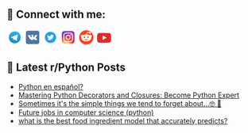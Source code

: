 ## 🔎 Connect with me:
[<img src="https://github.com/bullbesh/bullbesh/blob/main/images/Telegram.png" width="32" height="32" />](https://t.me/bullbesh)
[<img src="https://github.com/bullbesh/bullbesh/blob/main/images/VK.png" width="32" height="32" />](https://vk.com/bullbesh)
[<img src="https://github.com/bullbesh/bullbesh/blob/main/images/Twitter.png" width="32" height="32" />](https://twitter.com/bullbesh1)
[<img src="https://github.com/bullbesh/bullbesh/blob/main/images/Instagram.png" width="32" height="32" />](https://www.instagram.com/bullbesh)
[<img src="https://github.com/bullbesh/bullbesh/blob/main/images/Reddit.png" width="32" height="32" />](https://www.reddit.com/user/bullbesh)
[<img src="https://github.com/bullbesh/bullbesh/blob/main/images/YouTube.png" width="32" height="32" />](https://www.youtube.com/channel/UCtfjRs6uzgq5mfm8S06WTcg)

## 📕 Latest r/Python Posts
<!-- BLOG-POST-LIST:START -->
- [Python en español?](https://www.reddit.com/r/Python/comments/1koer4h/python_en_español/)
- [Mastering Python Decorators and Closures: Become Python Expert](https://www.reddit.com/r/Python/comments/1koav2n/mastering_python_decorators_and_closures_become/)
- [Sometimes it&#39;s the simple things we tend to forget about...🤓 💭](https://www.reddit.com/r/Python/comments/1ko5xg4/sometimes_its_the_simple_things_we_tend_to_forget/)
- [Future jobs in computer science &lpar;python&rpar;](https://www.reddit.com/r/Python/comments/1ko5x48/future_jobs_in_computer_science_python/)
- [what is the best food ingredient model that accurately predicts?](https://www.reddit.com/r/Python/comments/1ko5k5q/what_is_the_best_food_ingredient_model_that/)
<!-- BLOG-POST-LIST:END -->
